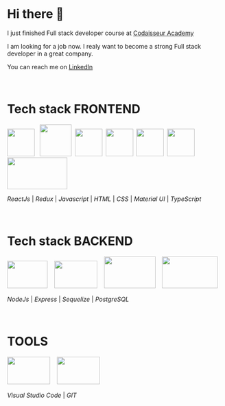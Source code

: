 # Hi there 👋
I just finished Full stack developer course at [Codaisseur Academy](https://codaisseur.com/courses/academy/)

I am looking for a job now.
I realy want to become a strong Full stack developer in a great company.

You can reach me on [LinkedIn](https://www.linkedin.com/in/olena-trachuk/)
</br>
</br>
</br>

# Tech stack FRONTEND

<img src="https://res.cloudinary.com/dud55b6nb/image/upload/v1656499087/react_03_ac1rb2.png" alt="" height="64" width="64" />&nbsp;&nbsp;&nbsp;<img src="https://res.cloudinary.com/dud55b6nb/image/upload/v1656499813/redux_03_j8kqhu.png" alt="" height="74" width="74" />&nbsp;&nbsp;<img src="https://i0.wp.com/theicom.org/wp-content/uploads/2016/03/js-logo.png" alt="" height="64" width="64" />&nbsp;&nbsp;<img src="https://upload.wikimedia.org/wikipedia/commons/thumb/0/00/HTML5_logo_black.svg/512px-HTML5_logo_black.svg.png" alt="" height="64" width="64" />&nbsp;&nbsp;<img src="https://cdn.worldvectorlogo.com/logos/css3-1.svg" alt="" height="64" width="64" />&nbsp;&nbsp;<img src="https://res.cloudinary.com/dud55b6nb/image/upload/v1656499537/mui_03_o9mb8q.png" alt="" height="64" width="64" /> &nbsp;&nbsp;<img src="https://blog.theodo.com/static/ba2166b279b234c4824d1c2fb299ced2/a79d3/ts_logo.png" alt="" height="74" width="140" /> 

_ReactJs_ | _Redux_ | _Javascript_ | _HTML_ | _CSS_ | _Material UI_ | _TypeScript_
</br>
</br>
</br>

# Tech stack BACKEND

<img src="https://upload.wikimedia.org/wikipedia/commons/thumb/d/d9/Node.js_logo.svg/590px-Node.js_logo.svg.png" alt="" height="64" width="94" /> &nbsp;&nbsp;&nbsp;<img src="https://res.cloudinary.com/dud55b6nb/image/upload/v1656502679/express_06_tmpssi.png" alt="" height="64" width="100" /> &nbsp;&nbsp;&nbsp;<img src="https://miro.medium.com/max/661/1*XcE0wR1ZmWLFbdF2dE5WuA.png" alt="" height="74" width="120" /> &nbsp;&nbsp;&nbsp;<img src="https://code4fun.ru/wp-content/uploads/2017/04/PostgreSQL.png" alt="" height="74" width="130" /> 

_NodeJs_ | _Express_ | _Sequelize_ | _PostgreSQL_
</br>
</br>
</br>

# TOOLS

<img src="https://cdn.icon-icons.com/icons2/2699/PNG/512/visualstudio_code_logo_icon_170248.png" alt="" height="64" width="100" /> &nbsp;&nbsp;&nbsp;<img src="https://cdn.freebiesupply.com/logos/thumbs/2x/git-logo.png" alt="" height="64" width="100" />

_Visual Studio Code_ | _GIT_

 



